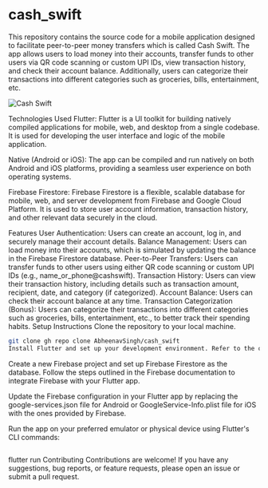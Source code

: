 # cash_swift

This repository contains the source code for a mobile application designed to facilitate peer-to-peer money transfers which is called Cash Swift. The app allows users to load money into their accounts, transfer funds to other users via QR code scanning or custom UPI IDs, view transaction history, and check their account balance. Additionally, users can categorize their transactions into different categories such as groceries, bills, entertainment, etc.

![Cash Swift](https://github.com/AbheenavSingh/cash_swift/assets/113464197/e5398a6f-a081-4ab1-a333-d041e0678017) 

Technologies Used
Flutter: Flutter is a UI toolkit for building natively compiled applications for mobile, web, and desktop from a single codebase. It is used for developing the user interface and logic of the mobile application.

Native (Android or iOS): The app can be compiled and run natively on both Android and iOS platforms, providing a seamless user experience on both operating systems.

Firebase Firestore: Firebase Firestore is a flexible, scalable database for mobile, web, and server development from Firebase and Google Cloud Platform. It is used to store user account information, transaction history, and other relevant data securely in the cloud.

Features
User Authentication: Users can create an account, log in, and securely manage their account details.
Balance Management: Users can load money into their accounts, which is simulated by updating the balance in the Firebase Firestore database.
Peer-to-Peer Transfers: Users can transfer funds to other users using either QR code scanning or custom UPI IDs (e.g., name_or_phone@cashswift).
Transaction History: Users can view their transaction history, including details such as transaction amount, recipient, date, and category (if categorized).
Account Balance: Users can check their account balance at any time.
Transaction Categorization (Bonus): Users can categorize their transactions into different categories such as groceries, bills, entertainment, etc., to better track their spending habits.
Setup Instructions
Clone the repository to your local machine.

```bash
git clone gh repo clone AbheenavSingh/cash_swift
Install Flutter and set up your development environment. Refer to the official Flutter documentation for instructions.
```

Create a new Firebase project and set up Firebase Firestore as the database. Follow the steps outlined in the Firebase documentation to integrate Firebase with your Flutter app.

Update the Firebase configuration in your Flutter app by replacing the google-services.json file for Android or GoogleService-Info.plist file for iOS with the ones provided by Firebase.

Run the app on your preferred emulator or physical device using Flutter's CLI commands:

```bash
```
flutter run
Contributing
Contributions are welcome! If you have any suggestions, bug reports, or feature requests, please open an issue or submit a pull request.
